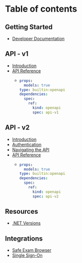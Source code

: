 # Table of contents

## Getting Started

* [Developer Documentation](README.md)

## API - v1

* [Introduction](api-v1/introduction.md)
* [API Reference](api-v1/api-reference/README.md)
  * ```yaml
    props:
      models: true
    type: builtin:openapi
    dependencies:
      spec:
        ref:
          kind: openapi
          spec: api-v1
    ```

## API - v2

* [Introduction](api-v2/introduction.md)
* [Authentication](api-v2/authentication.md)
* [Navigating the API](api-v2/navigating-the-api.md)
* [API Reference](api-v2/api-reference/README.md)
  * ```yaml
    props:
      models: true
    type: builtin:openapi
    dependencies:
      spec:
        ref:
          kind: openapi
          spec: api-v2
    ```

## Resources

* [.NET Versions](dotnet-versions.md)

## Integrations

* [Safe Exam Browser](integrations/safe-exam-browser.md)
* [Single Sign-On](integrations/single-sign-on.md)
